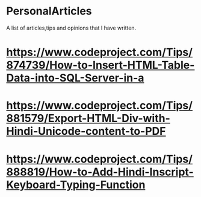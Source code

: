 # PersonalArticles
A list of articles,tips and opinions that I have written.
# https://www.codeproject.com/Tips/874739/How-to-Insert-HTML-Table-Data-into-SQL-Server-in-a

# https://www.codeproject.com/Tips/881579/Export-HTML-Div-with-Hindi-Unicode-content-to-PDF

# https://www.codeproject.com/Tips/888819/How-to-Add-Hindi-Inscript-Keyboard-Typing-Function

